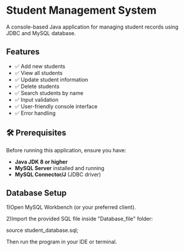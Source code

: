 # Student Management System

A console-based Java application for managing student records using JDBC and MySQL database.

##  Features

- ✅ Add new students
- ✅ View all students
- ✅ Update student information
- ✅ Delete students
- ✅ Search students by name
- ✅ Input validation
- ✅ User-friendly console interface
- ✅ Error handling

## 🛠 Prerequisites

Before running this application, ensure you have:

- **Java JDK 8 or higher**
- **MySQL Server** installed and running
- **MySQL Connector/J** (JDBC driver)

##  Database Setup
1)Open MySQL Workbench (or your preferred client).

2)Import the provided SQL file inside "Database_file" folder:

source student_database.sql;

Then run the program in your IDE or terminal.
